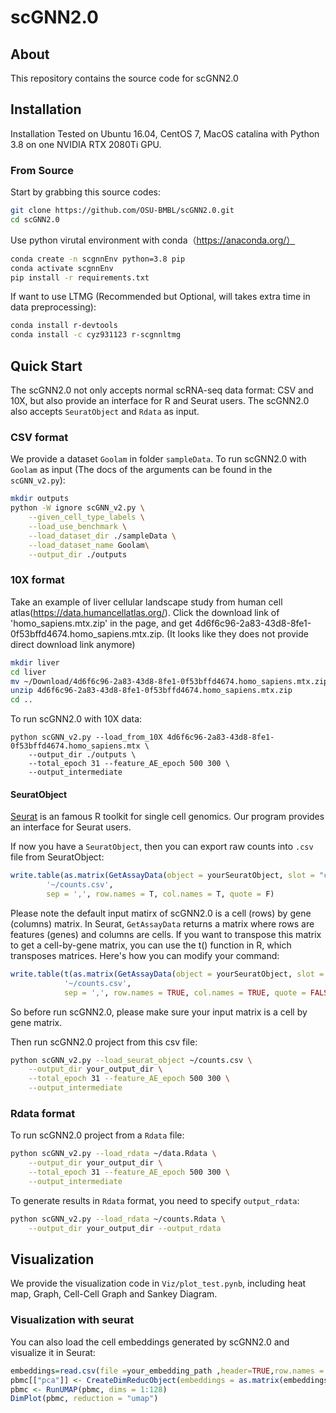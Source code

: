 # scGNN2.0
## About
This repository contains the source code for scGNN2.0

## Installation
Installation Tested on Ubuntu 16.04, CentOS 7, MacOS catalina with Python 3.8 on one NVIDIA RTX 2080Ti GPU.

### From Source
Start by grabbing this source codes:
```bash
git clone https://github.com/OSU-BMBL/scGNN2.0.git
cd scGNN2.0
```
Use python virutal environment with conda（https://anaconda.org/）
```bash
conda create -n scgnnEnv python=3.8 pip
conda activate scgnnEnv
pip install -r requirements.txt
```
If want to use LTMG (Recommended but Optional, will takes extra time in data preprocessing):
```bash
conda install r-devtools
conda install -c cyz931123 r-scgnnltmg
```
## Quick Start
The scGNN2.0 not only accepts normal scRNA-seq data format: CSV and 10X, but also provide an interface for R and Seurat users. The scGNN2.0 also accepts `SeuratObject` and `Rdata` as input.

### CSV format
We provide a dataset `Goolam` in folder `sampleData`. To run scGNN2.0 with `Goolam` as input (The docs of the arguments can be found in the `scGNN_v2.py`):
```bash
mkdir outputs
python -W ignore scGNN_v2.py \
    --given_cell_type_labels \
    --load_use_benchmark \
    --load_dataset_dir ./sampleData \
    --load_dataset_name Goolam\
    --output_dir ./outputs
```

### 10X format
Take an example of liver cellular landscape study from human cell atlas(https://data.humancellatlas.org/). Click the download link of 'homo_sapiens.mtx.zip' in the page, and get 4d6f6c96-2a83-43d8-8fe1-0f53bffd4674.homo_sapiens.mtx.zip. (It looks like they does not provide direct download link anymore)
```bash
mkdir liver
cd liver
mv ~/Download/4d6f6c96-2a83-43d8-8fe1-0f53bffd4674.homo_sapiens.mtx.zip .
unzip 4d6f6c96-2a83-43d8-8fe1-0f53bffd4674.homo_sapiens.mtx.zip
cd ..
```
To run scGNN2.0 with 10X data:
```
python scGNN_v2.py --load_from_10X 4d6f6c96-2a83-43d8-8fe1-0f53bffd4674.homo_sapiens.mtx \
    --output_dir ./outputs \
    --total_epoch 31 --feature_AE_epoch 500 300 \
    --output_intermediate 
```

#### SeuratObject
[Seurat](https://satijalab.org/seurat) is an famous R toolkit for single cell genomics. Our program provides an interface for Seurat users. 

If now you have a `SeuratObject`, then you can export raw counts into `.csv` file from SeuratObject:
```R
write.table(as.matrix(GetAssayData(object = yourSeuratObject, slot = "counts")), 
        '~/counts.csv', 
        sep = ',', row.names = T, col.names = T, quote = F)
```
Please note the default input matirx of scGNN2.0 is a cell (rows) by gene (columns) matrix. In Seurat, `GetAssayData` returns a matrix where rows are features (genes) and columns are cells. If you want to transpose this matrix to get a cell-by-gene matrix, you can use the t() function in R, which transposes matrices. Here's how you can modify your command:
```R
write.table(t(as.matrix(GetAssayData(object = yourSeuratObject, slot = "counts"))),
            '~/counts.csv',
            sep = ',', row.names = TRUE, col.names = TRUE, quote = FALSE)
```
 So before run scGNN2.0, please make sure your input matrix is a cell by gene matrix.

Then run scGNN2.0 project from this csv file:
```bash
python scGNN_v2.py --load_seurat_object ~/counts.csv \
    --output_dir your_output_dir \
    --total_epoch 31 --feature_AE_epoch 500 300 \
    --output_intermediate 
```

### Rdata format
To run scGNN2.0 project from a `Rdata` file:
```bash
python scGNN_v2.py --load_rdata ~/data.Rdata \
    --output_dir your_output_dir \
    --total_epoch 31 --feature_AE_epoch 500 300 \
    --output_intermediate 
```

To generate results in `Rdata` format, you need to specify `output_rdata`:
```bash
python scGNN_v2.py --load_rdata ~/counts.Rdata \
    --output_dir your_output_dir --output_rdata
```

## Visualization
We provide the visualization code in `Viz/plot_test.pynb`, including heat map, Graph, Cell-Cell Graph and Sankey Diagram.

### Visualization with seurat
You can also load the cell embeddings generated by scGNN2.0 and visualize it in Seurat:
```R
embeddings=read.csv(file =your_embedding_path ,header=TRUE,row.names = 1)
pbmc[["pca"]] <- CreateDimReducObject(embeddings = as.matrix(embeddings), key = "embedding_", assay = DefaultAssay(pbmc))
pbmc <- RunUMAP(pbmc, dims = 1:128)
DimPlot(pbmc, reduction = "umap")
```
